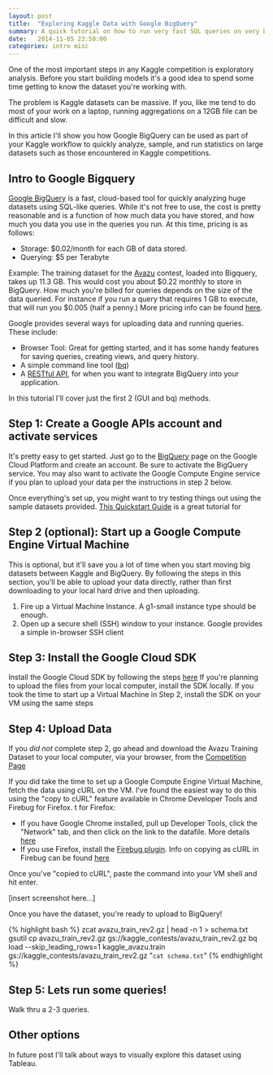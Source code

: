 ```yaml
---
layout: post
title:  "Exploring Kaggle Data with Google BigQuery"
summary: A quick tutorial on how to run very fast SQL queries on very big datasets, using Kaggle data as an example.
date:   2014-11-05 23:50:00
categories: intro misc
---
```

One of the most important steps in any Kaggle competition is exploratory analysis. Before you start building models it's a good idea to spend some time getting to know the dataset you're working with. 

The problem is Kaggle datasets can be massive. If you, like me tend to do most of your work on a laptop, running aggregations on a 12GB file can be difficult and slow.

In this article I'll show you how Google BigQuery can be used as part of your Kaggle workflow to quickly analyze, sample, and run statistics on large datasets such as those encountered in Kaggle competitions. 

## Intro to Google Bigquery

[Google BigQuery](https://cloud.google.com/bigquery/) is a fast, cloud-based tool for quickly analyzing huge datasets using SQL-like queries. While it's not free to use, the cost is pretty reasonable and is a function of how much data you have stored, and how much you data you use in the queries you run. At this time, pricing is as follows:

- Storage: $0.02/month for each GB of data stored.
- Querying: $5 per Terabyte 

Example: The training dataset for the [Avazu](http://www.kaggle.com/c/avazu-ctr-prediction/data) contest, loaded into Bigquery, takes up 11.3 GB. This would cost you about $0.22 monthly to store in BigQuery. How much you're billed for queries depends on the size of the data queried. For instance if you run a query that requires 1 GB to execute, that will run you $0.005 (half a penny.) More pricing info can be found [here](https://cloud.google.com/bigquery/pricing).

Google provides several ways for uploading data and running queries. These include:

- Browser Tool: Great for getting started, and it has some handy features for saving queries, creating views, and query history.
- A simple command line tool ([bq](https://cloud.google.com/bigquery/bq-command-line-tool))
- A [RESTful API](https://cloud.google.com/bigquery/docs/reference/v2/), for when you want to integrate BigQuery into your application.

In this tutorial I'll cover just the first 2 (GUI and bq) methods.

## Step 1: Create a Google APIs account and activate services

It's pretty easy to get started. Just go to the [BigQuery](https://cloud.google.com/bigquery/) page on the Google Cloud Platform and create an account. Be sure to activate the BigQuery service. You may also want to activate the Google Compute Engine service if you plan to upload your data per the instructions in step 2 below.

Once everything's set up, you might want to try testing things out using the sample datasets provided. [This Quickstart Guide](https://cloud.google.com/bigquery/browser-tool-quickstart) is a great tutorial for 

## Step 2 (optional): Start up a Google Compute Engine Virtual Machine
This is optional, but it'll save you a lot of time when you start moving big datasets between Kaggle and BigQuery. By following the steps in this section, you'll be able to upload your data directly, rather than first downloading to your local hard drive and then uploading.

1. Fire up a Virtual Machine Instance. A g1-small instance type should be enough.
2. Open up a secure shell (SSH) window to your instance. Google provides a simple in-browser SSH client

## Step 3: Install the Google Cloud SDK

Install the Google Cloud SDK by following the steps [here](https://cloud.google.com/sdk/.) If you're planning to upload the files from your local computer, install the SDK locally. If you took the time to start up a Virtual Machine in Step 2, install the SDK on your VM using the same steps

## Step 4: Upload Data

If you *did not* complete step 2, go ahead and download the Avazu Training Dataset to your local computer, via your browser, from the [Competition Page](https://www.kaggle.com/c/avazu-ctr-prediction/data)

If you did take the time to set up a Google Compute Engine Virtual Machine, fetch the data using cURL on the VM. I've found the easiest way to do this using the "copy to cURL" feature available in Chrome Developer Tools and Firebug for Firefox. t for Firefox: 

- If you have Google Chrome installed, pull up Developer Tools, click the "Network" tab, and then click on the link to the datafile. More details [here](http://www.lornajane.net/posts/2013/chrome-feature-copy-as-curl)
- If you use Firefox, install the [Firebug plugin](http://getfirebug.com/). Info on copying as cURL in Firebug can be found [here](http://www.softwareishard.com/blog/planet-mozilla/firebug-tip-resend-http-request/)

Once you've "copied to cURL", paste the command into your VM shell and hit enter.

[insert screenshot here...]

Once you have the dataset, you're ready to upload to BigQuery!  

{% highlight bash %}
zcat avazu_train_rev2.gz | head -n 1 > schema.txt
gsutil cp avazu_train_rev2.gz gs://kaggle_contests/avazu_train_rev2.gz
bq load --skip_leading_rows=1 kaggle_avazu.train gs://kaggle_contests/avazu_train_rev2.gz "`cat schema.txt`"
{% endhighlight %}

## Step 5: Lets run some queries!

Walk thru a 2-3 queries.

## Other options

In future post I'll talk about ways to visually explore this dataset using Tableau.
